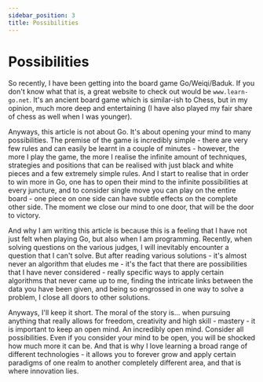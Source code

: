```yaml
---
sidebar_position: 3
title: Possibilities
---
```


# Possibilities

So recently, I have been getting into the board game Go/Weiqi/Baduk. If you don't
know what that is, a great website to check out would be `www.learn-go.net`. It's
an ancient board game which is similar-ish to Chess, but in my opinion, much more
deep and entertaining (I have also played my fair share of chess as well when I was younger).

Anyways, this article is not about Go. It's about opening your mind to many possibilities. The premise
of the game is incredibly simple - there are very few rules and can easily be
learnt in a couple of minutes - however, the more I play the game, the more I realise
the infinite amount of techniques, strategies and positions that can be realised
with just black and white pieces and a few extremely simple rules. And I start
to realise that in order to win more in Go, one has to open their mind to the infinite
possibilities at every juncture, and to consider single move you can play on the entire
board - one piece on one side can have subtle effects on the complete other side. 
The moment we close our mind to one door, that will be the door to victory.

And why I am writing this article is because this is a feeling that I have not
just felt when playing Go, but also when I am programming. Recently, when solving
questions on the various judges, I will inevitably encounter a question that I can't solve.
But after reading various solutions - it's almost never an algorithm that eludes me -
it's the fact that there are possibilities that I have never considered - really specific
ways to apply certain algorithms that never came up to me, finding the intricate links
between the data you have been given, and being so engrossed in one way to solve a problem,
I close all doors to other solutions.

Anyways, I'll keep it short. The moral of the story is... when pursuing anything that
really allows for freedom, creativity and high skill - mastery - it is important to keep an
open mind. An incredibly open mind. Consider all possibilities. Even if you consider
your mind to be open, you will be shocked how much more it can be. And that is why I love
learning a broad range of different technologies - it allows you to forever grow and
apply certain paradigms of one realm to another completely different area, and that
is where innovation lies.
